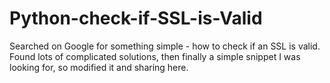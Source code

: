 # Python-check-if-SSL-is-Valid
Searched on Google for something simple - how to check if an SSL is valid. Found lots of complicated solutions, then finally a simple snippet I was looking for, so modified it and sharing here.
